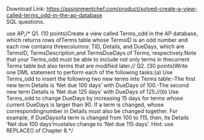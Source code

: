 Download Link: https://assignmentchef.com/product/solved-create-a-view-called-terms_odd-in-the-ap-database
<br>
SQL questions.

use AP;/* Q1. (10 points)Create a view called Terms_odd in the AP database, which returns rows ofTerms table whose TermsID is an odd number and each row contains threecolumns: TID, Details, and DueDays, which are TermsID, TermsDescription,and TermsDueDays of Terms, respectively.Note that your Terms_odd must be able to include not only terms in thecurrent Terms table but also terms that are modified later.*//* Q2. (30 points)Write one DML statement to perform each of the following tasks:(a) Use Terms_odd to insert the following two new terms into Terms table:-The first new term Details is ‘Net due 100 days’ with DueDays of 100.-The second new term Details is ‘Net due 125 days’ with DueDays of 125.*//*(b) Use Terms_odd to change DueDays by increasing 15 days for terms whose current DueDays is larger than 90. If a term is changed, whose correspondingnumber in Details must also be changed together. For example, if DueDaysofa term is changed from 100 to 115, then, its Details ‘Net due 100 days’mustalso change to ‘Net due 115 days’. Hint: use REPLACE() of Chapter 8.*/